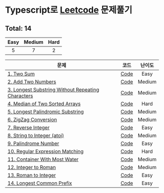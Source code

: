 # Typescript로 [Leetcode](https://leetcode.com/problemset/all/) 문제풀기


## Total: 14

|   Easy  |  Medium | Hard |
|:-------:|:-------:|:----:|
|   5   |   7   |  2  |


| 문제 | 코드 | 난이도 |
|----------|:--------:|:----------:|
| [1. Two Sum](https://leetcode.com/problems/two-sum/) | [Code](https://github.com/jewook3617/leetcode-with-typescript/blob/master/src/%231-two-sum.ts) | Easy |
| [2. Add Two Numbers](https://leetcode.com/problems/add-two-numbers/) | [Code](https://github.com/jewook3617/leetcode-with-typescript/blob/master/src/%232-add-two-numbers.ts) | Medium |
| [3. Longest Substring Without Repeating Characters](https://leetcode.com/problems/longest-substring-without-repeating-characters/) | [Code](https://github.com/jewook3617/leetcode-with-typescript/blob/master/src/%233-longest-substring-without-repeating-characters.ts) | Medium |
| [4. Median of Two Sorted Arrays](https://leetcode.com/problems/median-of-two-sorted-arrays/) | [Code](https://github.com/jewook3617/leetcode-with-typescript/blob/master/src/%234-median-of-two-sorted-arrays.ts) | Hard |
| [5. Longest Palindromic Substring](https://leetcode.com/problems/longest-palindromic-substring/) | [Code](https://github.com/jewook3617/leetcode-with-typescript/blob/master/src/%235-longest-palindromic-substring.ts) | Medium |
| [6. ZigZag Conversion](https://leetcode.com/problems/zigzag-conversion/) | [Code](https://github.com/jewook3617/leetcode-with-typescript/blob/master/src/%236-zigzag-conversion.ts) | Medium |
| [7. Reverse Integer](https://leetcode.com/problems/reverse-integer/) | [Code](https://github.com/jewook3617/leetcode-with-typescript/blob/master/src/%237-reverse-integer.ts) | Easy |
| [8. String to Integer (atoi)](https://leetcode.com/problems/string-to-integer-atoi/) | [Code](https://github.com/jewook3617/leetcode-with-typescript/blob/master/src/%238-string-to-integer(atoi).ts) | Medium |
| [9. Palindrome Number](https://leetcode.com/problems/palindrome-number/) | [Code](https://github.com/jewook3617/leetcode-with-typescript/blob/master/src/%239-palindrome-number.ts) | Easy |
| [10. Regular Expression Matching](https://leetcode.com/problems/regular-expression-matching/) | [Code](https://github.com/jewook3617/leetcode-with-typescript/blob/master/src/%2310-regular-expression-matching.ts) | Hard |
| [11. Container With Most Water](https://leetcode.com/problems/container-with-most-water/) | [Code](https://github.com/jewook3617/leetcode-with-typescript/blob/master/src/%2311-container-with-most-water.ts) | Medium |
| [12. Integer to Roman](https://leetcode.com/problems/integer-to-roman/) | [Code](https://github.com/jewook3617/leetcode-with-typescript/blob/master/src/%2312-integer-to-roman.ts) | Medium |
| [13. Roman to Integer](https://leetcode.com/problems/roman-to-integer/) | [Code](https://github.com/jewook3617/leetcode-with-typescript/blob/master/src/%2313-roman-to-integer.ts) | Easy |
| [14. Longest Common Prefix](https://leetcode.com/problems/longest-common-prefix/) | [Code](https://github.com/jewook3617/leetcode-with-typescript/blob/master/src/%2314-longest-common-prefix.ts) | Easy |
